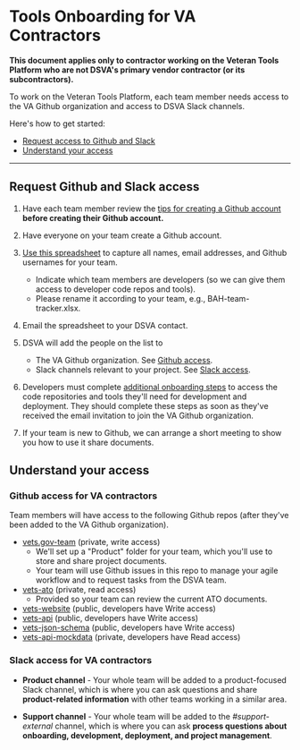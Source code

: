 # Tools Onboarding for VA Contractors

**This document applies only to contractor working on the Veteran Tools Platform who are not DSVA's primary vendor contractor (or its subcontractors).**

To work on the Veteran Tools Platform, each team member needs access to the VA Github organization and access to DSVA Slack channels.

Here's how to get started:

* [Request access to Github and Slack](#request-github-and-slack-access)
* [Understand your access](#understand-your-access)

<hr>

## Request Github and Slack access

1. Have each team member review the [tips for creating a Github account](github-info.md#tips-for-creating-a-github-account) **before creating their Github account.**

1. Have everyone on your team create a Github account.

1. [Use this spreadsheet](va-contractor-team-tracker.xlsx) to capture all names, email addresses, and Github usernames for your team.
    * Indicate which team members are developers (so we can give them access to developer code repos and tools).
    * Please rename it according to your team, e.g., BAH-team-tracker.xlsx.

1. Email the spreadsheet to your DSVA contact.

1. DSVA will add the people on the list to
    * The VA Github organization. See [Github access](#github-access-for-va-contractors).
    * Slack channels relevant to your project. See [Slack access](#slack-access-for-va-contractors).

1. Developers must complete [additional onboarding steps](https://department-of-veterans-affairs.github.io/va-digital-services-platform-docs/docs/vets-developer-docs/getting-started.html#getting-started) to access the code repositories and tools they'll need for development and deployment. They should complete these steps as soon as they've received the email invitation to join the VA Github organization.

1. If your team is new to Github, we can arrange a short meeting to show you how to use it share documents.


## Understand your access

### Github access for VA contractors

Team members will have access to the following Github repos (after they've been added to the VA Github organization).
* [vets.gov-team](https://github.com/department-of-veterans-affairs/vets.gov-team) (private, write access)
    * We'll set up a "Product" folder for your team, which you'll use to store and share project documents.
    * Your team will use Github issues in this repo to manage your agile workflow and to request tasks from the DSVA team.
* [vets-ato](https://github.com/department-of-veterans-affairs/vets.gov-ato) (private, read access)
    * Provided so your team can review the current ATO documents.
* [vets-website](https://github.com/department-of-veterans-affairs/vets-website) (public, developers have Write access)
* [vets-api](https://github.com/department-of-veterans-affairs/vets-api) (public, developers have Write access)
* [vets-json-schema](https://github.com/department-of-veterans-affairs/vets-json-schema) (public, developers have Write access)
* [vets-api-mockdata](https://github.com/department-of-veterans-affairs/vets-api-mockdata) (private, developers have Read access)


### Slack access for VA contractors

* **Product channel** - Your whole team will be added to a product-focused Slack channel, which is where you can ask questions and share **product-related information** with other teams working in a similar area.

* **Support channel** - Your whole team will be added to the *#support-external* channel, which is where you can ask **process questions about onboarding, development, deployment, and project management**.
